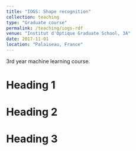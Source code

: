 ```yaml
---
title: "IOGS: Shape recognition"
collection: teaching
type: "Graduate course"
permalink: /teaching/iogs-rdf
venue: "Institut d'Optique Graduate School, 3A"
date: 2017-11-01
location: "Palaiseau, France"
---
```


3rd year machine learning course.

Heading 1
======

Heading 2
======

Heading 3
======
